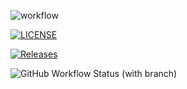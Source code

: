 ![workflow](https://github.com/EsaiasBurnette/sem/actions/workflows/main.yml/badge.svg)

[![LICENSE](https://img.shields.io/github/license/EsaiasBurnette/sem.svg?style=flat-square)](https://github.com/<github-username>/sem/blob/master/LICENSE)

[![Releases](https://img.shields.io/github/release/EsaiasBurnette/sem/all.svg?style=flat-square)](https://github.com/<github-username>/sem/releases)

![GitHub Workflow Status (with branch)](https://img.shields.io/github/actions/workflow/status/EsaiasBurnette/sem/main.yml?branch=develop)

